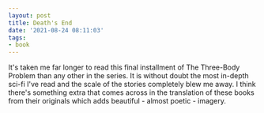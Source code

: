 ```yaml
---
layout: post
title: Death's End
date: '2021-08-24 08:11:03'
tags:
- book
---
```


It's taken me far longer to read this final installment of The Three-Body Problem than any other in the series. It is without doubt the most in-depth sci-fi I've read and the scale of the stories completely blew me away. I think there's something extra that comes across in the translation of these books from their originals which adds beautiful - almost poetic - imagery.

